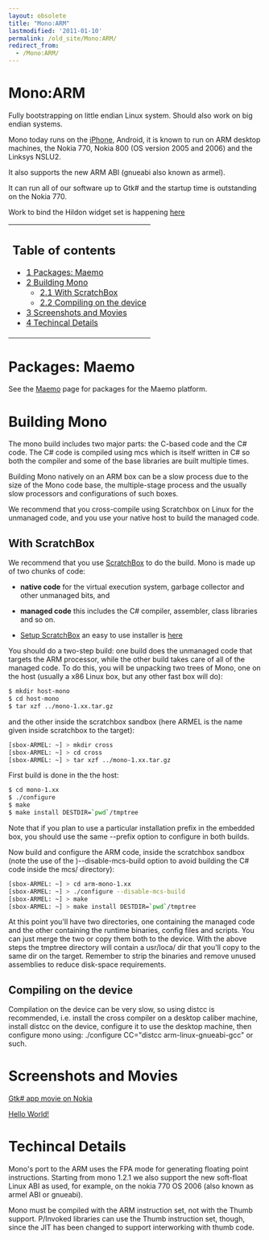 ```yaml
---
layout: obsolete
title: "Mono:ARM"
lastmodified: '2011-01-10'
permalink: /old_site/Mono:ARM/
redirect_from:
  - /Mono:ARM/
---
```


Mono:ARM
========

Fully bootstrapping on little endian Linux system. Should also work on big endian systems.

Mono today runs on the [iPhone]({{site.github.url}}/old_site/Mono:Iphone "Mono:Iphone"), Android, it is known to run on ARM desktop machines, the Nokia 770, Nokia 800 (OS version 2005 and 2006) and the Linksys NSLU2.

It also supports the new ARM ABI (gnueabi also known as armel).

It can run all of our software up to Gtk\# and the startup time is outstanding on the Nokia 770.

Work to bind the Hildon widget set is happening [here](http://maemo.ndesk.org/)

<table>
<col width="100%" />
<tbody>
<tr class="odd">
<td align="left"><h2>Table of contents</h2>
<ul>
<li><a href="#packages-maemo">1 Packages: Maemo</a></li>
<li><a href="#building-mono">2 Building Mono</a>
<ul>
<li><a href="#with-scratchbox">2.1 With ScratchBox</a></li>
<li><a href="#compiling-on-the-device">2.2 Compiling on the device</a></li>
</ul></li>
<li><a href="#screenshots-and-movies">3 Screenshots and Movies</a></li>
<li><a href="#techincal-details">4 Techincal Details</a></li>
</ul></td>
</tr>
</tbody>
</table>

Packages: Maemo
===============

See the [Maemo]({{site.github.url}}/old_site/Maemo "Maemo") page for packages for the Maemo platform.

Building Mono
=============

The mono build includes two major parts: the C-based code and the C\# code. The C\# code is compiled using mcs which is itself written in C\# so both the compiler and some of the base libraries are built multiple times.

Building Mono natively on an ARM box can be a slow process due to the size of the Mono code base, the multiple-stage process and the usually slow processors and configurations of such boxes.

We recommend that you cross-compile using Scratchbox on Linux for the unmanaged code, and you use your native host to build the managed code.

With ScratchBox
---------------

We recommend that you use [ScratchBox](http://www.scratchbox.org/) to do the build. Mono is made up of two chunks of code:

-   **native code** for the virtual execution system, garbage collector and other unmanaged bits, and
-   **managed code** this includes the C\# compiler, assembler, class libraries and so on.

-   [Setup ScratchBox](http://maemo.org/platform/docs/tutorials/Maemo_tutorial.html#Installation) an easy to use installer is [here](http://repository.maemo.org/stable/scirocco/)

You should do a two-step build: one build does the unmanaged code that targets the ARM processor, while the other build takes care of all of the managed code. To do this, you will be unpacking two trees of Mono, one on the host (usually a x86 Linux box, but any other fast box will do):

``` bash
$ mkdir host-mono
$ cd host-mono
$ tar xzf ../mono-1.xx.tar.gz
```

and the other inside the scratchbox sandbox (here ARMEL is the name given inside scratchbox to the target):

``` bash
[sbox-ARMEL: ~] > mkdir cross
[sbox-ARMEL: ~] > cd cross
[sbox-ARMEL: ~] > tar xzf ../mono-1.xx.tar.gz
```

First build is done in the the host:

``` bash
$ cd mono-1.xx
$ ./configure
$ make
$ make install DESTDIR=`pwd`/tmptree
```

Note that if you plan to use a particular installation prefix in the embedded box, you should use the same --prefix option to configure in both builds.

Now build and configure the ARM code, inside the scratchbox sandbox (note the use of the )--disable-mcs-build option to avoid building the C\# code inside the mcs/ directory):

``` bash
[sbox-ARMEL: ~] > cd arm-mono-1.xx
[sbox-ARMEL: ~] > ./configure --disable-mcs-build
[sbox-ARMEL: ~] > make 
[sbox-ARMEL: ~] > make install DESTDIR=`pwd`/tmptree
```

At this point you'll have two directories, one containing the managed code and the other containing the runtime binaries, config files and scripts. You can just merge the two or copy them both to the device. With the above steps the tmptree directory will contain a usr/loca/ dir that you'll copy to the same dir on the target. Remember to strip the binaries and remove unused assemblies to reduce disk-space requirements.

Compiling on the device
-----------------------

Compilation on the device can be very slow, so using distcc is recommended, i.e. install the cross compiler on a desktop caliber machine, install distcc on the device, configure it to use the desktop machine, then configure mono using: ./configure CC="distcc arm-linux-gnueabi-gcc" or such.

Screenshots and Movies
======================

[Gtk\# app movie on Nokia](http://www.go-mono.com/nokia/nokia-gtksharp.mov)

[Hello World!](http://www.go-mono.com/nokia/nokia-770-mono-small.jpeg)

Techincal Details
=================

Mono's port to the ARM uses the FPA mode for generating floating point instructions. Starting from mono 1.2.1 we also support the new soft-float Linux ABI as used, for example, on the nokia 770 OS 2006 (also known as armel ABI or gnueabi).

Mono must be compiled with the ARM instruction set, not with the Thumb support. P/Invoked libraries can use the Thumb instruction set, though, since the JIT has been changed to support interworking with thumb code.

